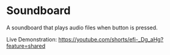 # Soundboard

A soundboard that plays audio files when button is pressed.

Live Demonstration: https://youtube.com/shorts/efi-_Dg_aHg?feature=shared
